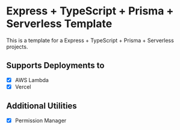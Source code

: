 # Express + TypeScript + Prisma + Serverless Template
This is a template for a Express + TypeScript + Prisma + Serverless projects.

## Supports Deployments to
- [x] AWS Lambda
- [x] Vercel

## Additional Utilities
- [x] Permission Manager
